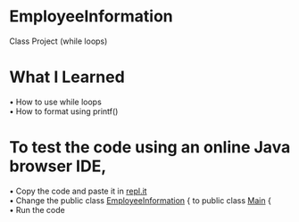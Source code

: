 # EmployeeInformation
Class Project (while loops)
# What I Learned
• How to use while loops <br>
• How to format using printf()
# To test the code using an online Java browser IDE, <br>
• Copy the code and paste it in <a href="https://repl.it/languages/java">repl.it</a> <br>
• Change the public class <a href="#">EmployeeInformation</a> { to public class <a href="#">Main</a> { <br>
• Run the code
